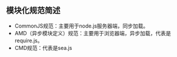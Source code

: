 ## 模块化规范简述

* CommonJS规范：主要用于node.js服务器端，同步加载。
* AMD（异步模块定义）规范：主要用于浏览器端，异步加载，代表是require.js。
* CMD规范：代表是sea.js